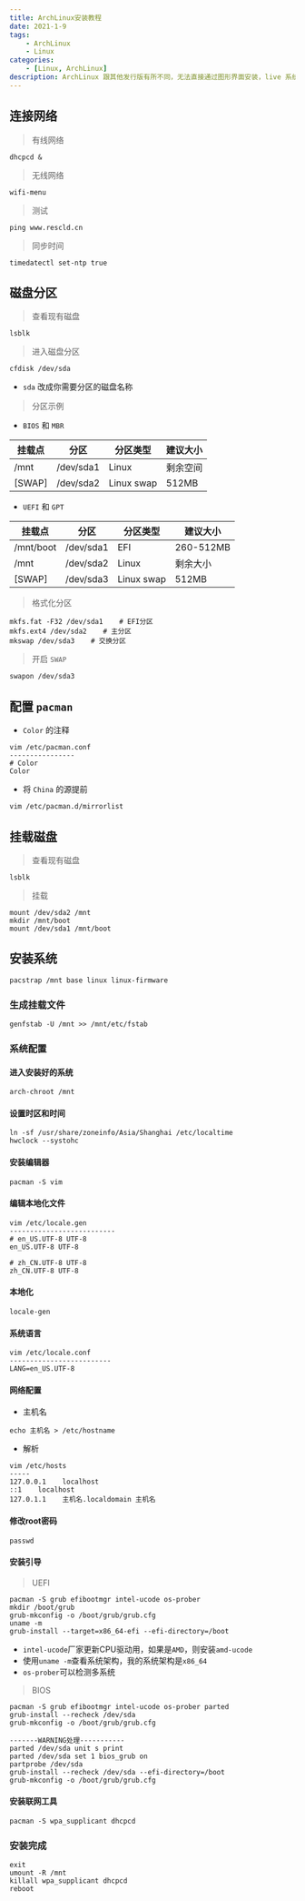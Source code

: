 ```yaml
---
title: ArchLinux安装教程
date: 2021-1-9
tags:
	- ArchLinux
	- Linux
categories:
	- [Linux, ArchLinux]
description: ArchLinux 跟其他发行版有所不同，无法直接通过图形界面安装，live 系统还是一个 Shell 终端，必须在命令行一步一步的完成整个安装系统的过程。
---
```


## 连接网络

> 有线网络

```shell
dhcpcd &
```

> 无线网络

```shell
wifi-menu
```

> 测试

```shell
ping www.rescld.cn
```

> 同步时间

```shell
timedatectl set-ntp true
```

## 磁盘分区

> 查看现有磁盘

```shell
lsblk
```

> 进入磁盘分区

```shell
cfdisk /dev/sda
```

- `sda` 改成你需要分区的磁盘名称

> 分区示例

- `BIOS` 和 `MBR`

| 挂载点 | 分区      | 分区类型   | 建议大小 |
| ------ | --------- | ---------- | -------- |
| /mnt   | /dev/sda1 | Linux      | 剩余空间 |
| [SWAP] | /dev/sda2 | Linux swap | 512MB    |

- `UEFI` 和 `GPT` 

| 挂载点    | 分区      | 分区类型   | 建议大小  |
| --------- | --------- | ---------- | --------- |
| /mnt/boot | /dev/sda1 | EFI        | 260-512MB |
| /mnt      | /dev/sda2 | Linux      | 剩余大小  |
| [SWAP]    | /dev/sda3 | Linux swap | 512MB     |

> 格式化分区

```shell
mkfs.fat -F32 /dev/sda1    # EFI分区
mkfs.ext4 /dev/sda2    # 主分区
mkswap /dev/sda3    # 交换分区
```

> 开启 `SWAP`

```shell
swapon /dev/sda3
```

## 配置 `pacman`

- `Color` 的注释

```shell
vim /etc/pacman.conf
----------------
# Color
Color
```

- 将 `China` 的源提前

```shell
vim /etc/pacman.d/mirrorlist
```

## 挂载磁盘

> 查看现有磁盘

```shell
lsblk
```

> 挂载

```shell
mount /dev/sda2 /mnt
mkdir /mnt/boot
mount /dev/sda1 /mnt/boot
```

## 安装系统

```shell
pacstrap /mnt base linux linux-firmware
```

### 生成挂载文件

```shell
genfstab -U /mnt >> /mnt/etc/fstab
```

### 系统配置

#### 进入安装好的系统

```shell
arch-chroot /mnt
```

#### 设置时区和时间

```shell
ln -sf /usr/share/zoneinfo/Asia/Shanghai /etc/localtime
hwclock --systohc
```

#### 安装编辑器

```shell
pacman -S vim
```

#### 编辑本地化文件

```shell
vim /etc/locale.gen
--------------------------
# en_US.UTF-8 UTF-8
en_US.UTF-8 UTF-8

# zh_CN.UTF-8 UTF-8
zh_CN.UTF-8 UTF-8
```

#### 本地化

```shell
locale-gen
```

#### 系统语言

```shell
vim /etc/locale.conf
-------------------------
LANG=en_US.UTF-8
```

#### 网络配置

- 主机名

```shell
echo 主机名 > /etc/hostname
```

- 解析

```shell
vim /etc/hosts
-----
127.0.0.1    localhost
::1    localhost
127.0.1.1    主机名.localdomain 主机名
```

#### 修改root密码

```shell
passwd
```

#### 安装引导

> UEFI

```shell
pacman -S grub efibootmgr intel-ucode os-prober
mkdir /boot/grub
grub-mkconfig -o /boot/grub/grub.cfg
uname -m
grub-install --target=x86_64-efi --efi-directory=/boot
```

- `intel-ucode`厂家更新CPU驱动用，如果是`AMD`，则安装`amd-ucode`
- 使用`uname -m`查看系统架构，我的系统架构是`x86_64`
- `os-prober`可以检测多系统

> BIOS

```shell
pacman -S grub efibootmgr intel-ucode os-prober parted
grub-install --recheck /dev/sda
grub-mkconfig -o /boot/grub/grub.cfg

-------WARNING处理-----------
parted /dev/sda unit s print
parted /dev/sda set 1 bios_grub on
partprobe /dev/sda
grub-install --recheck /dev/sda --efi-directory=/boot
grub-mkconfig -o /boot/grub/grub.cfg
```

#### 安装联网工具

```shell
pacman -S wpa_supplicant dhcpcd
```

### 安装完成

```shell
exit
umount -R /mnt
killall wpa_supplicant dhcpcd
reboot
```
